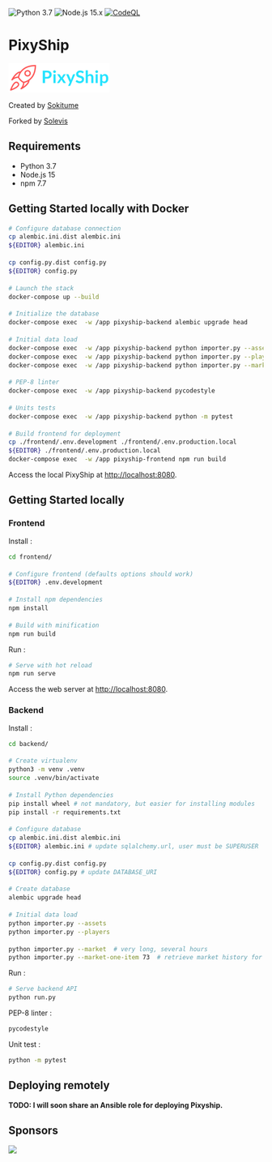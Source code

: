 ![Python 3.7](https://github.com/solevis/pixyship/actions/workflows/python.yml/badge.svg?branch=main) 
![Node.js 15.x](https://github.com/solevis/pixyship/actions/workflows/nodejs.yml/badge.svg?branch=main)
[![CodeQL](https://github.com/solevis/pixyship/actions/workflows/codeql-analysis.yml/badge.svg)](https://github.com/solevis/pixyship/actions/workflows/codeql-analysis.yml)

# PixyShip

![Pixyship logo](./pixyship.png) 

Created by [Sokitume](https://github.com/JThinkable/pixyship)

Forked by [Solevis](https://github.com/solevis/pixyship)

## Requirements

* Python 3.7
* Node.js 15
* npm 7.7

## Getting Started locally with Docker

```bash
# Configure database connection
cp alembic.ini.dist alembic.ini
${EDITOR} alembic.ini

cp config.py.dist config.py
${EDITOR} config.py

# Launch the stack
docker-compose up --build

# Initialize the database
docker-compose exec  -w /app pixyship-backend alembic upgrade head

# Initial data load
docker-compose exec  -w /app pixyship-backend python importer.py --assets
docker-compose exec  -w /app pixyship-backend python importer.py --players
docker-compose exec  -w /app pixyship-backend python importer.py --market-one-item 73

# PEP-8 linter
docker-compose exec  -w /app pixyship-backend pycodestyle

# Units tests
docker-compose exec  -w /app pixyship-backend python -m pytest

# Build frontend for deployment
cp ./frontend/.env.development ./frontend/.env.production.local
${EDITOR} ./frontend/.env.production.local
docker-compose exec  -w /app pixyship-frontend npm run build
```

Access the local PixyShip at [http://localhost:8080](http://localhost:8080).

## Getting Started locally

### Frontend

Install :

```bash
cd frontend/

# Configure frontend (defaults options should work)
${EDITOR} .env.development

# Install npm dependencies
npm install

# Build with minification
npm run build
```

Run :

```bash
# Serve with hot reload
npm run serve
```

Access the web server at [http://localhost:8080](http://localhost:8080).

### Backend

Install :

```bash
cd backend/

# Create virtualenv
python3 -m venv .venv
source .venv/bin/activate

# Install Python dependencies
pip install wheel # not mandatory, but easier for installing modules
pip install -r requirements.txt

# Configure database
cp alembic.ini.dist alembic.ini
${EDITOR} alembic.ini # update sqlalchemy.url, user must be SUPERUSER

cp config.py.dist config.py
${EDITOR} config.py # update DATABASE_URI

# Create database
alembic upgrade head

# Initial data load
python importer.py --assets
python importer.py --players

python importer.py --market  # very long, several hours
python importer.py --market-one-item 73  # retrieve market history for only one item, much faster for dev
```

Run :

```bash
# Serve backend API
python run.py
```

PEP-8 linter :

```bash
pycodestyle
```

Unit test :

```bash
python -m pytest
```

## Deploying remotely

**TODO: I will soon share an Ansible role for deploying Pixyship.**

## Sponsors

<a href="https://jb.gg/OpenSourceSupport">
<img src="https://resources.jetbrains.com/storage/products/company/brand/logos/jb_beam.png" width="150">
</a>
